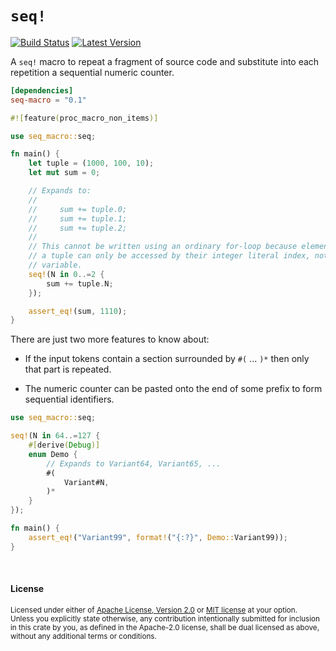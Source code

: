 `seq!`
======

[![Build Status](https://api.travis-ci.org/dtolnay/seq-macro.svg?branch=master)](https://travis-ci.org/dtolnay/seq-macro)
[![Latest Version](https://img.shields.io/crates/v/seq-macro.svg)](https://crates.io/crates/seq-macro)

A `seq!` macro to repeat a fragment of source code and substitute into each
repetition a sequential numeric counter.

```toml
[dependencies]
seq-macro = "0.1"
```

```rust
#![feature(proc_macro_non_items)]

use seq_macro::seq;

fn main() {
    let tuple = (1000, 100, 10);
    let mut sum = 0;

    // Expands to:
    //
    //     sum += tuple.0;
    //     sum += tuple.1;
    //     sum += tuple.2;
    //
    // This cannot be written using an ordinary for-loop because elements of
    // a tuple can only be accessed by their integer literal index, not by a
    // variable.
    seq!(N in 0..=2 {
        sum += tuple.N;
    });

    assert_eq!(sum, 1110);
}
```

There are just two more features to know about:

- If the input tokens contain a section surrounded by `#(` ... `)*` then only
  that part is repeated.

- The numeric counter can be pasted onto the end of some prefix to form
  sequential identifiers.

```rust
use seq_macro::seq;

seq!(N in 64..=127 {
    #[derive(Debug)]
    enum Demo {
        // Expands to Variant64, Variant65, ...
        #(
            Variant#N,
        )*
    }
});

fn main() {
    assert_eq!("Variant99", format!("{:?}", Demo::Variant99));
}
```

<br>

#### License

<sup>
Licensed under either of <a href="LICENSE-APACHE">Apache License, Version
2.0</a> or <a href="LICENSE-MIT">MIT license</a> at your option.
</sup>

<br>

<sub>
Unless you explicitly state otherwise, any contribution intentionally submitted
for inclusion in this crate by you, as defined in the Apache-2.0 license, shall
be dual licensed as above, without any additional terms or conditions.
</sub>
